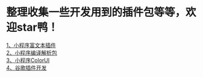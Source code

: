 # 整理收集一些开发用到的插件包等等，欢迎star鸭！
[1、小程序富文本插件](https://gitee.com/qwqoffice/html2wxml)<br>
[2、小程序编译解析包](https://github.com/larack8/wxappUnpacker)<br>
[3、小程序ColorUI](https://github.com/weilanwl/ColorUI)<br>
[4、谷歌插件开发](https://github.com/sxei/chrome-plugin-demo)<br>
